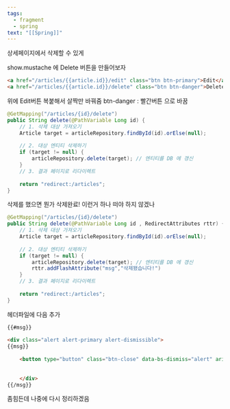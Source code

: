 ```yaml
---
tags:
  - fragment
  - spring
text: "[[Spring]]"
---
```

상세페이지에서 삭제할 수 있게


show.mustache 에 Delete 버튼을 만들어보자
~~~html
<a href="/articles/{{article.id}}/edit" class="btn btn-primary">Edit</a>  
<a href="/articles/{{article.id}}/delete" class="btn btn-danger">Delete</a>
~~~
위에 Edit버튼 복붙해서 살짝만 바꿔줌
btn-danger : 빨간버튼 으로 바꿈


~~~java
@GetMapping("/articles/{id}/delete")  
public String delete(@PathVariable Long id) {  
    // 1. 삭제 대상 가져오기  
    Article target = articleRepository.findById(id).orElse(null);  
  
    // 2. 대상 엔티티 삭제하기  
    if (target != null) {  
        articleRepository.delete(target); // 엔티티를 DB 에 갱신  
    }  
    // 3. 결과 페이지로 리다이렉트  
  
    return "redirect:/articles";  
}
~~~


삭제를 했으면 뭔가 삭제완료! 이런거 하나 떠야 하지 않겠나
~~~java hl:4,9
@GetMapping("/articles/{id}/delete")  
public String delete(@PathVariable Long id , RedirectAttributes rttr) {  
    // 1. 삭제 대상 가져오기  
    Article target = articleRepository.findById(id).orElse(null);  
  
    // 2. 대상 엔티티 삭제하기  
    if (target != null) {  
        articleRepository.delete(target); // 엔티티를 DB 에 갱신  
        rttr.addFlashAttribute("msg","삭제됐습니다!")  
    }  
    // 3. 결과 페이지로 리다이렉트  
  
    return "redirect:/articles";  
}
~~~


헤더파일에 다음 추가
~~~HTML
{{#msg}}  
  
<div class="alert alert-primary alert-dismissible">  
{{msg}}  
  
    <button type="button" class="btn-close" data-bs-dismiss="alert" aria-label="Close"></button>  
  
  
    </div>  
{{/msg}}
~~~


좀힘든데 나중에 다시 정리하겠음
